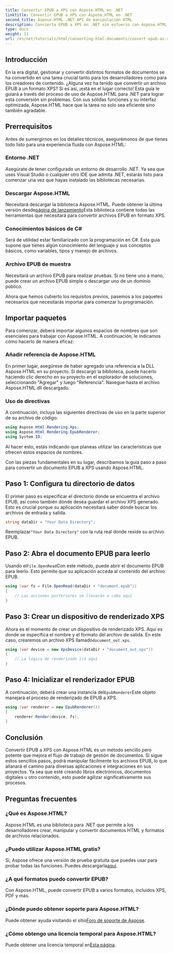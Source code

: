 ```yaml
---
title: Convertir EPUB a XPS con Aspose.HTML en .NET
linktitle: Convertir EPUB a XPS con Aspose.HTML en .NET
second_title: Aspose.HTML .NET API de manipulación HTML
description: Convierta EPUB a XPS en .NET sin esfuerzo con Aspose.HTML. Siga nuestra guía paso a paso para obtener una representación perfecta de los documentos.
type: docs
weight: 11
url: /es/net/tutorials/html/converting-html-documents/convert-epub-as-xps/
---
```

## Introducción

En la era digital, gestionar y convertir distintos formatos de documentos se ha convertido en una tarea crucial tanto para los desarrolladores como para los creadores de contenido. ¿Alguna vez ha tenido que convertir un archivo EPUB a un formato XPS? Si es así, ¡está en el lugar correcto! Esta guía le guiará a través del proceso de uso de Aspose.HTML para .NET para lograr esta conversión sin problemas. Con sus sólidas funciones y su interfaz optimizada, Aspose.HTML hace que la tarea no solo sea eficiente sino también agradable.

## Prerrequisitos

Antes de sumergirnos en los detalles técnicos, asegurémonos de que tienes todo listo para una experiencia fluida con Aspose.HTML:

### Entorno .NET
Asegúrate de tener configurado un entorno de desarrollo .NET. Ya sea que uses Visual Studio o cualquier otro IDE que admita .NET, estarás listo para comenzar una vez que hayas instalado las bibliotecas necesarias.

### Descargar Aspose.HTML
Necesitará descargar la biblioteca Aspose.HTML. Puede obtener la última versión desde[página de lanzamiento](https://releases.aspose.com/html/net/)Esta biblioteca contiene todas las herramientas que necesitará para convertir archivos EPUB en formato XPS.

### Conocimientos básicos de C#
Será de utilidad estar familiarizado con la programación en C#. Esta guía supone que tienes algún conocimiento del lenguaje y sus conceptos básicos, como variables, tipos y manejo de archivos.

### Archivo EPUB de muestra
Necesitará un archivo EPUB para realizar pruebas. Si no tiene uno a mano, puede crear un archivo EPUB simple o descargar uno de un dominio público.

Ahora que hemos cubierto los requisitos previos, pasemos a los paquetes necesarios que necesitarás importar para comenzar tu programación.

## Importar paquetes

Para comenzar, deberá importar algunos espacios de nombres que son esenciales para trabajar con Aspose.HTML. A continuación, le indicamos cómo hacerlo de manera eficaz:

### Añadir referencia de Aspose.HTML
En primer lugar, asegúrese de haber agregado una referencia a la DLL Aspose.HTML en su proyecto. Si descargó la biblioteca, puede hacerlo haciendo clic derecho en su proyecto en el explorador de soluciones, seleccionando "Agregar" y luego "Referencia". Navegue hasta el archivo Aspose.HTML.dll descargado.

### Uso de directivas
A continuación, incluya las siguientes directivas de uso en la parte superior de su archivo de código:

```csharp
using Aspose.Html.Rendering.Xps;
using Aspose.Html.Rendering.EpubRenderer;
using System.IO;
```

Al hacer esto, estás indicando que planeas utilizar las características que ofrecen estos espacios de nombres.

Con las piezas fundamentales en su lugar, describamos la guía paso a paso para convertir un documento EPUB a XPS usando Aspose.HTML.

## Paso 1: Configura tu directorio de datos

El primer paso es especificar el directorio donde se encuentra el archivo EPUB, así como también dónde desea guardar el archivo XPS generado. Esto es crucial porque su aplicación necesitará saber dónde buscar los archivos de entrada y salida.

```csharp
string dataDir = "Your Data Directory";
```

 Reemplazar`"Your Data Directory"` con la ruta real donde reside su archivo EPUB.

## Paso 2: Abra el documento EPUB para leerlo

 Usando el`File.OpenRead`Con este método, puede abrir el documento EPUB para leerlo. Esto permite que su aplicación acceda al contenido del archivo EPUB.

```csharp
using (var fs = File.OpenRead(dataDir + "document.epub"))
{
    // Las acciones posteriores se llevarán a cabo aquí
}
```

## Paso 3: Crear un dispositivo de renderizado XPS

 Ahora es el momento de crear un dispositivo de renderizado XPS. Aquí es donde se especifica el nombre y el formato del archivo de salida. En este caso, crearemos un archivo XPS llamado`document_out.xps`.

```csharp
using (var device = new XpsDevice(dataDir + "document_out.xps"))
{
    // La lógica de renderizado irá aquí
}
```

## Paso 4: Inicializar el renderizador EPUB

 A continuación, deberá crear una instancia del`EpubRenderer`Este objeto manejará el proceso de renderizado de EPUB a XPS.

```csharp
using (var renderer = new EpubRenderer())
{
    renderer.Render(device, fs);
}
```

## Conclusión

Convertir EPUB a XPS con Aspose.HTML es un método sencillo pero potente que mejora el flujo de trabajo de gestión de documentos. Si sigue estos sencillos pasos, podrá manipular fácilmente los archivos EPUB, lo que allanará el camino para diversas aplicaciones e integraciones en sus proyectos. Ya sea que esté creando libros electrónicos, documentos digitales u otro contenido, esto puede agilizar significativamente sus procesos. 

## Preguntas frecuentes

### ¿Qué es Aspose.HTML?
Aspose.HTML es una biblioteca para .NET que permite a los desarrolladores crear, manipular y convertir documentos HTML y formatos de archivos relacionados.

### ¿Puedo utilizar Aspose.HTML gratis?
 Sí, Aspose ofrece una versión de prueba gratuita que puedes usar para probar todas las funciones. Puedes descargarla[aquí](https://releases.aspose.com/).

### ¿A qué formatos puedo convertir EPUB?
Con Aspose.HTML, puede convertir EPUB a varios formatos, incluidos XPS, PDF y más.

### ¿Dónde puedo obtener soporte para Aspose.HTML?
 Puede obtener ayuda visitando el sitio[Foro de soporte de Aspose](https://forum.aspose.com/c/html/29).

### ¿Cómo obtengo una licencia temporal para Aspose.HTML?
 Puede obtener una licencia temporal en[Esta página](https://purchase.conholdate.com/temporary-license/).
